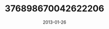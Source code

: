 ---
title: "376898670042622206"
image: "2013-01-26 08.37.24 376898670042622206_46248401"
date: "2013-01-26"
type: "photo"
---